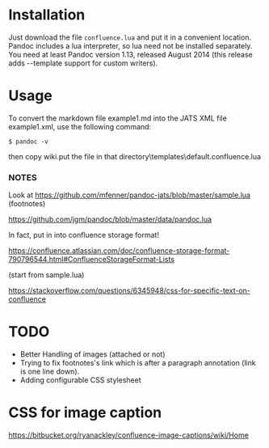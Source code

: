 # Installation

Just download the file `confluence.lua` and put it in a convenient location. Pandoc includes a lua interpreter, so lua need not be installed separately. You need at least Pandoc version 1.13, released August 2014 (this release adds --template support for custom writers).

# Usage

To convert the markdown file example1.md into the JATS XML file example1.xml, use the following command:

`$ pandoc -v`

then copy wiki.put the file in that directory\templates\default.confluence.lua


### NOTES

Look at https://github.com/mfenner/pandoc-jats/blob/master/sample.lua (footnotes)


https://github.com/jgm/pandoc/blob/master/data/pandoc.lua


In fact, put in into confluence storage format!

https://confluence.atlassian.com/doc/confluence-storage-format-790796544.html#ConfluenceStorageFormat-Lists

(start from sample.lua)

https://stackoverflow.com/questions/6345948/css-for-specific-text-on-confluence


# TODO

* Better Handling of images (attached or not)
* Trying to fix footnotes's link which is after a paragraph annotation (link is one line down).
* Adding configurable CSS stylesheet

# CSS for image caption

https://bitbucket.org/ryanackley/confluence-image-captions/wiki/Home
